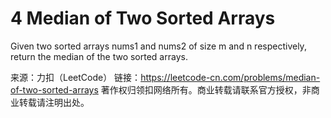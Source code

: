 # 4 Median of Two Sorted Arrays
Given two sorted arrays nums1 and nums2 of size m and n respectively, return the median of the two sorted arrays.

来源：力扣（LeetCode）
链接：https://leetcode-cn.com/problems/median-of-two-sorted-arrays
著作权归领扣网络所有。商业转载请联系官方授权，非商业转载请注明出处。